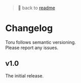 > 📖 back to [readme](readme.md)

# Changelog

Toru follows semantic versioning.  
Please report any issues.


## v1.0

The initial release.
